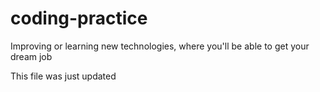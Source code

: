 # coding-practice
Improving or learning new technologies, where you'll be able to get your dream job

This file was just updated